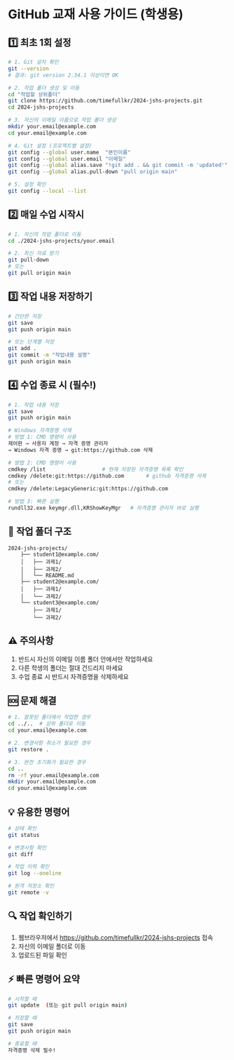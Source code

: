 # GitHub 교재 사용 가이드 (학생용)

## 1️⃣ 최초 1회 설정 
```bash
# 1. Git 설치 확인
git --version
# 결과: git version 2.34.1 이상이면 OK

# 2. 작업 폴더 생성 및 이동
cd "작업할 상위폴더"
git clone https://github.com/timefullkr/2024-jshs-projects.git
cd 2024-jshs-projects

# 3. 자신의 이메일 이름으로 작업 폴더 생성
mkdir your.email@example.com
cd your.email@example.com

# 4. Git 설정 (프로젝트별 설정)
git config --global user.name  "본인이름"
git config --global user.email "이메일"
git config --global alias.save "!git add . && git commit -m 'updated'"
git config --global alias.pull-down "pull origin main"

# 5. 설정 확인
git config --local --list
```

## 2️⃣ 매일 수업 시작시
```bash
# 1. 자신의 작업 폴더로 이동
cd ./2024-jshs-projects/your.email

# 2. 최신 자료 받기
git pull-down
# 또는
git pull origin main
```

## 3️⃣ 작업 내용 저장하기
```bash
# 간단한 저장
git save
git push origin main

# 또는 단계별 저장
git add .
git commit -m "작업내용 설명"
git push origin main
```

## 4️⃣ 수업 종료 시 (필수!)
```bash
# 1. 작업 내용 저장
git save
git push origin main

# Windows 자격증명 삭제
# 방법 1: CMD 명령어 사용
제어판 → 사용자 계정 → 자격 증명 관리자 
→ Windows 자격 증명 → git:https://github.com 삭제

# 방법 2: CMD 명령어 사용
cmdkey /list                  # 현재 저장된 자격증명 목록 확인
cmdkey /delete:git:https://github.com       # github 자격증명 삭제
# 또는
cmdkey /delete:LegacyGeneric:git:https://github.com

# 방법 3: 빠른 실행
rundll32.exe keymgr.dll,KRShowKeyMgr   # 자격증명 관리자 바로 실행
```

## 📁 작업 폴더 구조
```
2024-jshs-projects/
    ├── student1@example.com/
    │   ├── 과제1/
    │   ├── 과제2/
    │   └── README.md
    ├── student2@example.com/
    │   ├── 과제1/
    │   └── 과제2/
    └── student3@example.com/
        ├── 과제1/
        └── 과제2/
```

## ⚠️ 주의사항
1. 반드시 자신의 이메일 이름 폴더 안에서만 작업하세요
2. 다른 학생의 폴더는 절대 건드리지 마세요
3. 수업 종료 시 반드시 자격증명을 삭제하세요

## 🆘 문제 해결
```bash
# 1. 잘못된 폴더에서 작업한 경우
cd ../..  # 상위 폴더로 이동
cd your.email@example.com

# 2. 변경사항 취소가 필요한 경우
git restore .

# 3. 완전 초기화가 필요한 경우
cd ..
rm -rf your.email@example.com
mkdir your.email@example.com
cd your.email@example.com
```

## 💡 유용한 명령어
```bash
# 상태 확인
git status

# 변경사항 확인
git diff

# 작업 이력 확인
git log --oneline

# 원격 저장소 확인
git remote -v
```

## 🔍 작업 확인하기
1. 웹브라우저에서 https://github.com/timefullkr/2024-jshs-projects 접속
2. 자신의 이메일 폴더로 이동
3. 업로드된 파일 확인

## ⚡ 빠른 명령어 요약
```bash
# 시작할 때
git update  (또는 git pull origin main)

# 저장할 때
git save
git push origin main

# 종료할 때
자격증명 삭제 필수!
```

